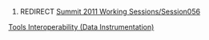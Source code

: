1.  REDIRECT [Summit 2011 Working
    Sessions/Session056](Summit_2011_Working_Sessions/Session056 "wikilink")

[Tools Interoperability (Data
Instrumentation)](Category:Summit_2011_Metrics_Track "wikilink")